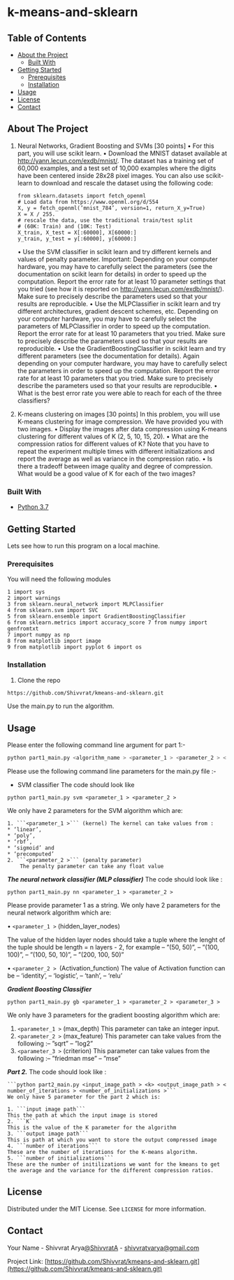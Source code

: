 # k-means-and-sklearn



## Table of Contents

* [About the Project](#about-the-project)
  * [Built With](#built-with)
* [Getting Started](#getting-started)
  * [Prerequisites](#prerequisites)
  * [Installation](#installation)
* [Usage](#usage)
* [License](#license)
* [Contact](#contact)



<!-- ABOUT THE PROJECT -->
## About The Project
1. Neural Networks, Gradient Boosting and SVMs [30 points] • For this part, you will use scikit learn.
• Download the MNIST dataset available at http://yann.lecun.com/exdb/mnist/. The dataset has a training set of 60,000 examples, and a test set of 10,000 examples where the digits have been centered inside 28x28 pixel images. You can also use scikit-learn to download and rescale the dataset using the following code:
    ```
    from sklearn.datasets import fetch_openml 
    # Load data from https://www.openml.org/d/554 
    X, y = fetch_openml(’mnist_784’, version=1, return_X_y=True) 
    X = X / 255.
    # rescale the data, use the traditional train/test split 
    # (60K: Train) and (10K: Test) 
    X_train, X_test = X[:60000], X[60000:] 
    y_train, y_test = y[:60000], y[60000:]
    ```
    • Use the SVM classifier in scikit learn and try different kernels and values of penalty parameter. Important: Depending on your computer hardware, you may have to carefully select the parameters (see the documentation on scikit learn for details) in order to speed up the computation. Report the error rate for at least 10 parameter settings that you tried (see how it is reported on http://yann.lecun.com/exdb/mnist/). Make sure to precisely describe the parameters used so that your results are reproducible.
    • Use the MLPClassifier in scikit learn and try different architectures, gradient descent schemes, etc. Depending on your computer hardware, you may have to carefully select the parameters of MLPClassifier in order to speed up the computation. Report the error rate for at least 10 parameters that you tried. Make sure to precisely describe the parameters used so that your results are reproducible.
    • Use the GradientBoostingClassifier in scikit learn and try different parameters (see the documentation for details). Again depending on your computer hardware, you may have to carefully select the parameters in order to speed up the computation. Report the error rate for at least 10 parameters that you tried. Make sure to precisely describe the parameters used so that your results are reproducible.
    • What is the best error rate you were able to reach for each of the three classifiers?

2. K-means clustering on images [30 points]
In this problem, you will use K-means clustering for image compression. We have provided you with two images. 
• Display the images after data compression using K-means clustering for different values of K (2, 5, 10, 15, 20).
• What are the compression ratios for different values of K? Note that you have to repeat the experiment multiple times with different initializations and report the average as well as variance in the compression ratio.
• Is there a tradeoff between image quality and degree of compression. What would be a good value of K for each of the two images?
### Built With

* [Python 3.7](https://www.python.org/downloads/release/python-370/)


## Getting Started

Lets see how to run this program on a local machine.

### Prerequisites

You will need the following modules 
```
1 import sys
2 import warnings
3 from sklearn.neural_network import MLPClassifier 
4 from sklearn.svm import SVC
5 from sklearn.ensemble import GradientBoostingClassifier 
6 from sklearn.metrics import accuracy_score 7 from numpy import genfromtxt
7 import numpy as np
8 from matplotlib import image 
9 from matplotlib import pyplot 6 import os
```
### Installation

1. Clone the repo
```sh
https://github.com/Shivvrat/kmeans-and-sklearn.git
```
Use the main.py to run the algorithm.


<!-- USAGE EXAMPLES -->
## Usage
Please enter the following command line argument for part 1:-
```sh
python part1_main.py <algorithm_name > <parameter_1 > <parameter_2 > < parameter_3 >
```
Please use the following command line parameters for the main.py file :-

* SVM classifier The code should look like

```python part1_main.py svm <parameter_1 > <parameter_2 > ```

We only have 2 parameters for the SVM algorithm which are: 

    1. ```<parameter_1 >``` (kernel) The kernel can take values from :
    * ‘linear’, 
    * ‘poly’, 
    * ‘rbf’, 
    * ‘sigmoid’ and 
    * ‘precomputed’
    2. ```<parameter_2 >``` (penalty parameter) 
        The penalty parameter can take any float value
        
***The neural network classifier (MLP classifier)*** 
The code should look like :

```python part1_main.py nn <parameter_1 > <parameter_2 >```

Please provide parameter 1 as a string. 
We only have 2 parameters for the neural network algorithm which are: 

• ```<parameter_1 >``` (hidden_layer_nodes)

The value of the hidden layer nodes should take a tuple where the lenght of the tuple should be length = n layers - 2, for example
– ”(50, 50)”, 
– ”(100, 100)”, 
– ”(100, 50, 10)”, 
– ”(200, 100, 50)”

• ```<parameter_2 > ```(Activation_function) 
The value of Activation function can be
– ‘identity’, 
– ‘logistic’, 
– ‘tanh’, 
– ‘relu’

***Gradient Boosting Classifier***

```python part1_main.py gb <parameter_1 > <parameter_2 > <parameter_3 >```

We only have 3 parameters for the gradient boosting algorithm which are: 
1. ```<parameter_1 >``` (max_depth) 
    This parameter can take an integer input.
2. ```<parameter_2 >``` (max_feature)
This parameter can take values from the following :– ”sqrt” – ”log2”
3. ```<parameter_3 >``` (criterion)
This parameter can take values from the following :– ”friedman mse” – ”mse”

***Part 2.*** The code should look like :

    ```python part2_main.py <input_image_path > <k> <output_image_path > < number_of_iterations > <number_of_initializations >```
    We only have 5 parameter for the part 2 which is: 
    
    1. ```input image path``` 
    This the path at which the input image is stored
    2. ```K``` 
    This is the value of the K parameter for the algorithm
    3. ```output image path``` 
    This is path at which you want to store the output compressed image
    4. ```number of iterations``` 
    These are the number of iterations for the K-means algorithm.
    5. ```number of initializations``` 
    These are the number of initilizations we want for the kmeans to get the average and the variance for the different compression ratios.

<!-- LICENSE -->
## License

Distributed under the MIT License. See `LICENSE` for more information.



<!-- CONTACT -->
## Contact

Your Name - Shivvrat Arya[@ShivvratA](https://twitter.com/ShivvratA) - shivvratvarya@gmail.com

Project Link: [https://github.com/Shivvrat/kmeans-and-sklearn.git](https://github.com/Shivvrat/kmeans-and-sklearn.git)
